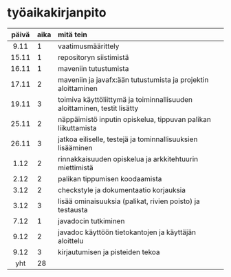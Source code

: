 # työaikakirjanpito

| päivä | aika | mitä tein  |
| :----:|:-----| :-----|
| 9.11 | 1 | vaatimusmäärittely |
| 15.11 | 1 | repositoryn siistimistä |
| 16.11 | 1 | maveniin tutustumista |
| 17.11 | 2 | maveniin ja javafx:ään tutustumista ja projektin aloittaminen |
| 19.11 | 3 | toimiva käyttöliittymä ja toiminnallisuuden aloittaminen, testit lisätty |
| 25.11 | 2 | näppäimistö inputin opiskelua, tippuvan palikan liikuttamista |
| 26.11 | 3 | jatkoa eiliselle, testejä ja tominnallisuuksien lisääminen |
| 1.12 | 2 | rinnakkaisuuden opiskelua ja arkkitehtuurin miettimistä |
| 2.12 | 2 | palikan tippumisen koodaamista |
| 3.12 | 2 | checkstyle ja dokumentaatio korjauksia |
| 3.12 | 3 | lisää ominaisuuksia (palikat, rivien poisto) ja testausta |
| 7.12 | 1 | javadocin tutkiminen |
| 9.12 | 2 | javadoc käyttöön tietokantojen ja käyttäjän aloittelu |
| 9.12 | 3 | kirjautumisen ja pisteiden tekoa |
| yht | 28 |  |
